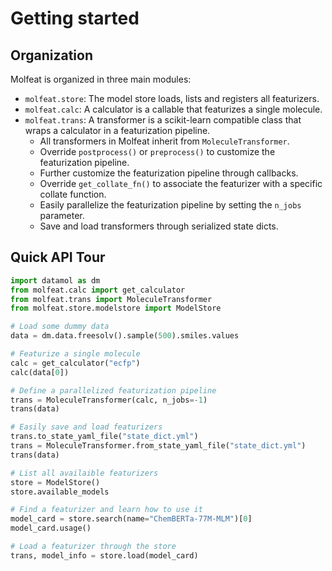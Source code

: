 # Getting started

## Organization
Molfeat is organized in three main modules:

- `molfeat.store`: The model store loads, lists and registers all featurizers.
- `molfeat.calc`: A calculator is a callable that featurizes a single molecule. 
- `molfeat.trans`: A transformer is a scikit-learn compatible class that wraps a calculator in a featurization pipeline.
  - All transformers in Molfeat inherit from `MoleculeTransformer`.
  - Override `postprocess()` or `preprocess()` to customize the featurization pipeline.
  - Further customize the featurization pipeline through callbacks.
  - Override `get_collate_fn()` to associate the featurizer with a specific collate function.
  - Easily parallelize the featurization pipeline by setting the `n_jobs` parameter.
  - Save and load transformers through serialized state dicts.

## Quick API Tour
```python
import datamol as dm
from molfeat.calc import get_calculator
from molfeat.trans import MoleculeTransformer
from molfeat.store.modelstore import ModelStore

# Load some dummy data
data = dm.data.freesolv().sample(500).smiles.values

# Featurize a single molecule
calc = get_calculator("ecfp")
calc(data[0])

# Define a parallelized featurization pipeline
trans = MoleculeTransformer(calc, n_jobs=-1)
trans(data)

# Easily save and load featurizers
trans.to_state_yaml_file("state_dict.yml")
trans = MoleculeTransformer.from_state_yaml_file("state_dict.yml")
trans(data)

# List all availaible featurizers
store = ModelStore()
store.available_models

# Find a featurizer and learn how to use it
model_card = store.search(name="ChemBERTa-77M-MLM")[0]
model_card.usage()

# Load a featurizer through the store
trans, model_info = store.load(model_card)
```